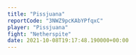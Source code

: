 ```yaml
---
title: "Pissjuana"
reportCode: "3NWZ9pcKAbYPfqxC"
player: "Pissjuana"
fight: "Netherspite"
date: 2021-10-08T19:17:48.190000+00:00
---
```

